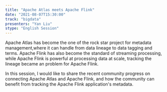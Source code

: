 ```yaml
---
title: "Apache Atlas meets Apache Flink"
date: "2021-08-07T15:30:00" 
track: "bigdata"
presenters: "Yan Liu"
stype: "English Session"
---
```

Apache Atlas has become the one of the rock star project for metadata management,where it can handle from data lineage to data tagging and terms. Apache Flink has also become the standard of streaming processing, while Apache Flink is powerful at processing data at scale, tracking the lineage became an problem for Apache Flink.
 

 In this session, I would like to share the recent community progress on connecting Apache Atlas and Apache Flink, and how the community can benefit from tracking the Apache Flink application's metadata.